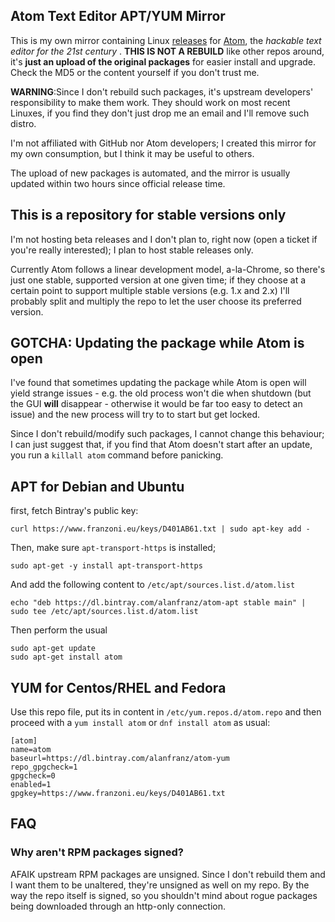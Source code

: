 ## Atom Text Editor APT/YUM Mirror
This is my own mirror containing Linux [releases](https://github.com/atom/atom/releases) for [Atom](https://atom.io), the *hackable text editor for the 21st century* . **THIS IS NOT A REBUILD** like other repos around, it's **just an upload of the original packages** for easier install and upgrade. Check the MD5 or the content yourself if you don't trust me.


**WARNING**:Since I don't rebuild such packages, it's upstream developers' responsibility to make them work. They should work on most recent Linuxes, if you find they don't just drop me an email and I'll remove such distro.

I'm not affiliated with GitHub nor Atom developers; I created this mirror for my own consumption, but I think it may be useful to others.

The upload of new packages is automated, and the mirror is usually updated within two hours since official release time.

## This is a repository for stable versions only

I'm not hosting beta releases and I don't plan to, right now (open a ticket if you're really interested); I plan to host stable releases only.

Currently Atom follows a linear development model, a-la-Chrome, so there's just one stable, supported version at one given time; if they choose at a certain point to support multiple stable versions (e.g. 1.x and 2.x) I'll probably split and multiply the repo to let the user choose its preferred version.

## **GOTCHA**: Updating the package while Atom is open

I've found that sometimes updating the package while Atom is open will yield strange issues - e.g. the old process won't die when shutdown (but the GUI **will** disappear - otherwise it would be far too easy to detect an issue) and the new process will try to to start but get locked.

Since I don't rebuild/modify such packages, I cannot change this behaviour; I can just suggest that, if you find that Atom doesn't start after an update, you run a ```killall atom``` command before panicking.

## APT for Debian and Ubuntu
first, fetch Bintray's public key:

```
curl https://www.franzoni.eu/keys/D401AB61.txt | sudo apt-key add -
```

Then, make sure ```apt-transport-https``` is installed;

```
sudo apt-get -y install apt-transport-https
```

And add the following content to ```/etc/apt/sources.list.d/atom.list```

```
echo "deb https://dl.bintray.com/alanfranz/atom-apt stable main" | sudo tee /etc/apt/sources.list.d/atom.list
```

Then perform the usual

```
sudo apt-get update
sudo apt-get install atom
```

## YUM for Centos/RHEL and Fedora

Use this repo file, put its in content in ```/etc/yum.repos.d/atom.repo``` and then proceed with a ```yum install atom``` or ```dnf install atom``` as usual:
       
```
[atom]
name=atom
baseurl=https://dl.bintray.com/alanfranz/atom-yum
repo_gpgcheck=1
gpgcheck=0
enabled=1
gpgkey=https://www.franzoni.eu/keys/D401AB61.txt
```

## FAQ

### Why aren't RPM packages signed?

AFAIK upstream RPM packages are unsigned. Since I don't rebuild them and I want them to be unaltered, they're unsigned as well on my repo. By the way the repo itself is signed, so you shouldn't mind about rogue packages being downloaded through an http-only connection.

